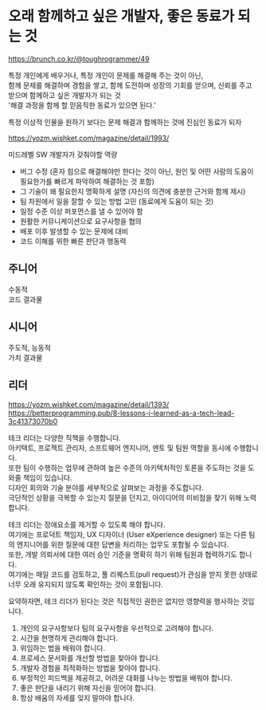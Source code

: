 # 오래 함께하고 싶은 개발자, 좋은 동료가 되는 것

https://brunch.co.kr/@toughrogrammer/49

특정 개인에게 배우거나, 특정 개인이 문제를 해결해 주는 것이 아닌,  
함께 문제를 해결하며 경험을 쌓고, 함께 도전하며 성장의 기회를 얻으며, 신뢰를 주고 받으며 함께하고 싶은 개발자가 되는 것  
'해결 과정을 함께 할 믿음직한 동료가 있으면 된다.'

특정 이상적 인물을 원하기 보다는 문제 해결과 함께하는 것에 진심인 동료가 되자

https://yozm.wishket.com/magazine/detail/1993/

미드레벨 SW 개발자가 갖춰야할 역량

- 버그 수정 (혼자 힘으로 해결해야만 한다는 것이 아닌, 원인 및 어떤 사람의 도움이 필요한가를 빠르게 파악하여 해결하는 것 포함)
- 그 기술이 왜 필요한지 명확하게 설명 (자신의 의견에 충분한 근거와 함께 제시)
- 팀 차원에서 일을 잘할 수 있는 방법 고민 (동료에게 도움이 되는 것)
- 일정 수준 이상 퍼포먼스를 낼 수 있어야 함
- 원활한 커뮤니케이션으로 요구사항을 협의
- 배포 이후 발생할 수 있는 문제에 대비
- 코드 이해를 위한 빠른 판단과 행동력

## 주니어

수동적  
코드 결과물

## 시니어

주도적, 능동적  
가치 결과물

## 리더

https://yozm.wishket.com/magazine/detail/1393/  
https://betterprogramming.pub/8-lessons-i-learned-as-a-tech-lead-3c41373070b0

테크 리더는 다양한 직책을 수행합니다.  
아키텍트, 프로젝트 관리자, 소프트웨어 엔지니어, 멘토 및 팀원 역할을 동시에 수행합니다.  
또한 팀이 수행하는 업무에 관하여 높은 수준의 아키텍처적인 토론을 주도하는 것을 도와줄 책임이 있습니다.  
디자인 회의와 기술 분야를 세부적으로 살펴보는 과정을 주도합니다.  
극단적인 상황을 극복할 수 있는지 질문을 던지고, 아이디어의 미비점을 찾기 위해 노력합니다.

테크 리더는 장애요소를 제거할 수 있도록 해야 합니다.  
여기에는 프로덕트 책임자, UX 디자이너 (User eXperience designer) 또는 다른 팀의 엔지니어를 위한 질문에 대한 답변을 처리하는 업무도 포함될 수 있습니다.  
또한, 개발 의뢰서에 대한 여러 승인 기준을 명확히 하기 위해 팀원과 협력하기도 합니다.  
여기에는 매일 코드를 검토하고, 풀 리퀘스트(pull request)가 관심을 받지 못한 상태로 너무 오래 유지되지 않도록 확인하는 것이 포함됩니다.

요약하자면, 테크 리더가 된다는 것은 직접적인 권한은 없지만 영향력을 행사하는 것입니다.

1. 개인의 요구사항보다 팀의 요구사항을 우선적으로 고려해야 합니다.
2. 시간을 현명하게 관리해야 합니다.
3. 위임하는 법을 배워야 합니다.
4. 프로세스 문서화를 개선할 방법을 찾아야 합니다.
5. 개발자 경험을 최적화하는 방법을 찾아야 합니다.
6. 부정적인 피드백을 제공하고, 어려운 대화를 나누는 방법을 배워야 합니다.
7. 좋은 판단을 내리기 위해 자신을 믿어야 합니다.
8. 항상 배움의 자세를 잊지 말아야 합니다.
